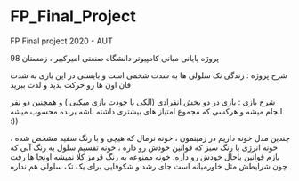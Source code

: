 # FP_Final_Project
FP Final project 2020 - AUT

پروژه پایانی مبانی کامپیوتر دانشگاه صنعتی امیرکبیر ، زمستان 98

شرح پروژه : زندگی تک سلولی ها به شدت شخمی است و بایستی در این بازی به شدت فان اون ها رو حرکت بدید و لذت ببرید

شرح بازی : بازی در دو بخش انفرادی (الکی با خودت بازی میکنی ) و همچنین دو نفر انجام میشه و هرکسی که مجموع امتیاز های بیشتری داشته باشه برنده محسوب میشه :))

چندین مدل خونه داریم در زمینمون ، خونه نرمال که هیچی و با رنگ سفید مشخص شده ، خونه انرژِی با رنگ سبز که قوانین خودش رو داره ، خونه تقسیم سلول به رنگ آبی که بازم قوانین باحال خودش رو داره، خونه ممنوعه به رنگ قرمز کلا نمیشه اونجا ها رفت چون شرایطش مثل خاورمیانه است جای رشد و شکوفایی برای یک تک سلولی هم نداره 
